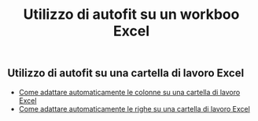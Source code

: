 ﻿---
title: Utilizzo di autofit su un workboo Excel
second_title: Aspose.Cells Cloud Documen
linktitle: Autofi
type: docs
url: /it/workbook/autofit/
keywords: Autofit rows and columns on an Excel workbook
description: Aspose.Cells Cloud REST API supporta l'adattamento automatico di righe e colonne su una cartella di lavoro Excel. L'SDK supporta i tipi di linguaggi di sviluppo. Includono Android, C#, Go, Java, NodeJS, Perl, PHP, Python, Ruby e swift
weight: 100
---
## Utilizzo di autofit su una cartella di lavoro Excel

- [Come adattare automaticamente le colonne su una cartella di lavoro Excel](/cells/it/workbook/autofit/columns/)
- [Come adattare automaticamente le righe su una cartella di lavoro Excel](/cells/it/workbook/autofit/rows/)

